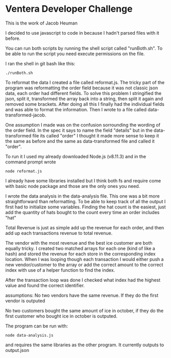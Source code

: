 # Ventera Developer Challenge

This is the work of Jacob Heuman

I decided to use javascript to code in because I hadn't parsed files with it before.

You can run both scripts by running the shell script called "runBoth.sh". To be able to run the script you need execute permissions on the file.

I ran the shell in git bash like this:

```
./runBoth.sh
```

To reformat the data I created a file called reformat.js.
The tricky part of the program was reformatting the order field because it
was not classic json data, each order had different fields. To solve this problem
I stringified the json, split it, transformed the array back into a string, then
split it again and removed some brackets. After doing all this I finally had the
individual fields and was able to format the information. Then I wrote to a
file called data-transformed-jacob.

One assumption I made was on the confusion sorrounding the wording of the order
field. In the spec it says to name the field "details" but in the data-transformed
file its called "order" I thought it made more sense to keep it the same as
before and the same as data-transformed file and called it "order".

To run it I used my already downloaded Node.js (v8.11.3) and in the command prompt wrote

```
node reformat.js
```


I already have some libraries installed but I think both fs and require come with
basic node package and those are the only ones you need.


I wrote the data analysis in the data-analysis file. This one was a bit more straightforward than reformatting. To be able to keep track of all the output I first had to initialize some variables. Finding the hat count is the easiest, just add the quantity of hats bought to the count every time an order includes "hat"

Total Revenue is just as simple add up the revenue for each order, and then add up each transactions revenue to total revenue.

The vendor with the most revenue and the best ice customer are both equally tricky. I created two matched arrays for each one (kind of like a hash) and stored the revenue for each store in the corresponding index location. When I was looping though each transaction I would either push a new vendor/customer to the array or add the correct amount to the correct index with use of a helper function to find the index.

After the transaction loop was done I checked what index had the highest value and found the correct identifier.

assumptions: No two vendors have the same revenue. If they do the first vendor
is outputed

No two customers bought the same amount of ice in october, if they do the first
customer who bought ice in october is outputed.

The program can be run with:

```
node data-analysis.js
```

and requires the same libraries as the other program. It currently outputs to output.json

